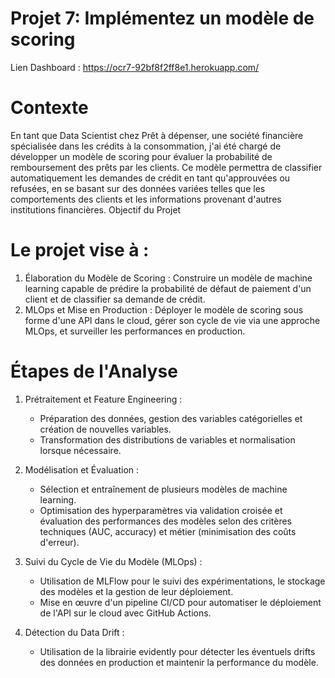 # Projet 7: Implémentez un modèle de scoring

Lien Dashboard : https://ocr7-92bf8f2ff8e1.herokuapp.com/

# Contexte
En tant que Data Scientist chez Prêt à dépenser, une société financière spécialisée dans les crédits à la consommation, j'ai été chargé de développer un modèle de scoring pour évaluer la probabilité de remboursement des prêts par les clients. Ce modèle permettra de classifier automatiquement les demandes de crédit en tant qu'approuvées ou refusées, en se basant sur des données variées telles que les comportements des clients et les informations provenant d'autres institutions financières.
Objectif du Projet

# Le projet vise à :

  1. Élaboration du Modèle de Scoring : Construire un modèle de machine learning capable de prédire la probabilité de défaut de paiement d'un client et de classifier sa demande de crédit.
  2. MLOps et Mise en Production : Déployer le modèle de scoring sous forme d'une API dans le cloud, gérer son cycle de vie via une approche MLOps, et surveiller les performances en production.

# Étapes de l'Analyse

  1. Prétraitement et Feature Engineering :
     - Préparation des données, gestion des variables catégorielles et création de nouvelles variables.
     - Transformation des distributions de variables et normalisation lorsque nécessaire.

  2. Modélisation et Évaluation :
     - Sélection et entraînement de plusieurs modèles de machine learning.
     - Optimisation des hyperparamètres via validation croisée et évaluation des performances des modèles selon des critères techniques (AUC, accuracy) et métier (minimisation des coûts d'erreur).

  3. Suivi du Cycle de Vie du Modèle (MLOps) :
     - Utilisation de MLFlow pour le suivi des expérimentations, le stockage des modèles et la gestion de leur déploiement.
     - Mise en œuvre d'un pipeline CI/CD pour automatiser le déploiement de l'API sur le cloud avec GitHub Actions.

  4. Détection du Data Drift :
     - Utilisation de la librairie evidently pour détecter les éventuels drifts des données en production et maintenir la performance du modèle.
